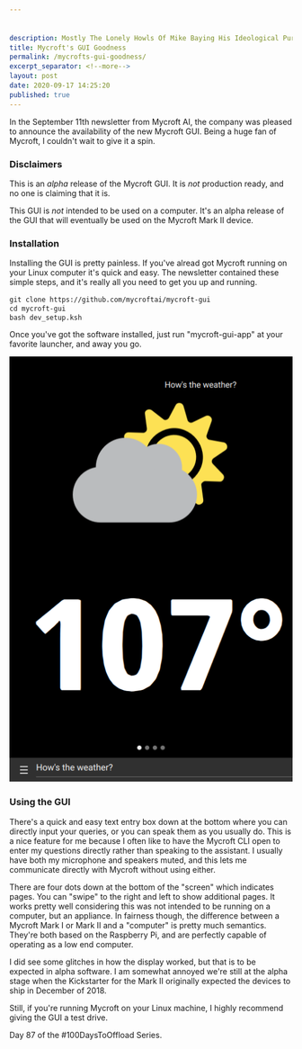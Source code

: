 ```yaml
---


description: Mostly The Lonely Howls Of Mike Baying His Ideological Purity At The Moon
title: Mycroft's GUI Goodness
permalink: /mycrofts-gui-goodness/
excerpt_separator: <!--more-->
layout: post
date: 2020-09-17 14:25:20
published: true
---
```


In the September 11th newsletter from Mycroft AI, the company was pleased to announce the availability of the new Mycroft GUI. Being a huge fan of Mycroft, I couldn't wait to give it a spin.

<!--more-->

### Disclaimers 

This is an _alpha_ release of the Mycroft GUI. It is _not_ production ready, and no one is claiming that it is.

This GUI is _not_ intended to be used on a computer. It's an alpha release of the GUI that will eventually be used on the Mycroft Mark II device.

### Installation

Installing the GUI is pretty painless. If you've alread got Mycroft running on your Linux computer it's quick and easy. The newsletter contained these simple steps, and it's really all you need to get you up and running.

```
git clone https://github.com/mycroftai/mycroft-gui
cd mycroft-gui
bash dev_setup.ksh 
```

Once you've got the software installed, just run "mycroft-gui-app" at your favorite launcher, and away you go.

![](/assets/images/CJPiAvr.png)

### Using the GUI

There's a quick and easy text entry box down at the bottom where you can directly input your queries, or you can speak them as you usually do. This is a nice feature for me because I often like to have the Mycroft CLI open to enter my questions directly rather than speaking to the assistant. I usually have both my microphone and speakers muted, and this lets me communicate directly with Mycroft without using either.

There are four dots down at the bottom of the "screen" which indicates pages. You can "swipe" to the right and left to show additional pages. It works pretty well considering this was not intended to be running on a computer, but an appliance. In fairness though, the difference between a Mycroft Mark I or Mark II and a "computer" is pretty much semantics. They're both based on the Raspberry Pi, and are perfectly capable of operating as a low end computer.

I did see some glitches in how the display worked, but that is to be expected in alpha software. I am somewhat annoyed we're still at the alpha stage when the Kickstarter for the Mark II originally expected the devices to ship in December of 2018.

Still, if you're running Mycroft on your Linux machine, I highly recommend giving the GUI a test drive.  

Day 87 of the #100DaysToOffload Series.
